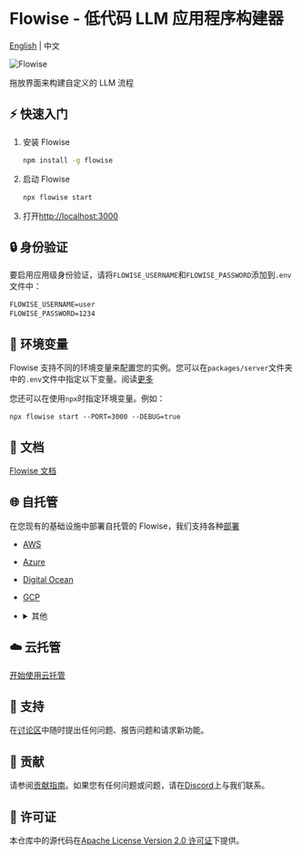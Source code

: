 <!-- markdownlint-disable MD030 -->

# Flowise - 低代码 LLM 应用程序构建器

[English](./README.md) | 中文

![Flowise](https://github.com/FlowiseAI/Flowise/blob/main/images/flowise.gif?raw=true)

拖放界面来构建自定义的 LLM 流程

## ⚡ 快速入门

1. 安装 Flowise
    ```bash
    npm install -g flowise
    ```
2. 启动 Flowise

    ```bash
    npx flowise start
    ```

3. 打开[http://localhost:3000](http://localhost:3000)

## 🔒 身份验证

要启用应用级身份验证，请将`FLOWISE_USERNAME`和`FLOWISE_PASSWORD`添加到`.env`文件中：

```
FLOWISE_USERNAME=user
FLOWISE_PASSWORD=1234
```

## 🌱 环境变量

Flowise 支持不同的环境变量来配置您的实例。您可以在`packages/server`文件夹中的`.env`文件中指定以下变量。阅读[更多](https://docs.flowiseai.com/environment-variables)

您还可以在使用`npx`时指定环境变量。例如：

```
npx flowise start --PORT=3000 --DEBUG=true
```

## 📖 文档

[Flowise 文档](https://docs.flowiseai.com/)

## 🌐 自托管

在您现有的基础设施中部署自托管的 Flowise，我们支持各种[部署](https://docs.flowiseai.com/configuration/deployment)

-   [AWS](https://docs.flowiseai.com/deployment/aws)
-   [Azure](https://docs.flowiseai.com/deployment/azure)
-   [Digital Ocean](https://docs.flowiseai.com/deployment/digital-ocean)
-   [GCP](https://docs.flowiseai.com/deployment/gcp)
-   <details>
      <summary>其他</summary>

    -   [Railway](https://docs.flowiseai.com/deployment/railway)

        [![在 Railway 上部署](https://railway.app/button.svg)](https://railway.app/template/pn4G8S?referralCode=WVNPD9)

    -   [Render](https://docs.flowiseai.com/deployment/render)

        [![部署到 Render](https://render.com/images/deploy-to-render-button.svg)](https://docs.flowiseai.com/deployment/render)

    -   [HuggingFace Spaces](https://docs.flowiseai.com/deployment/hugging-face)

        <a href="https://huggingface.co/spaces/FlowiseAI/Flowise"><img src="https://huggingface.co/datasets/huggingface/badges/raw/main/open-in-hf-spaces-sm.svg" alt="HuggingFace Spaces"></a>

    -   [Elestio](https://elest.io/open-source/flowiseai)

        [![Deploy](https://pub-da36157c854648669813f3f76c526c2b.r2.dev/deploy-on-elestio-black.png)](https://elest.io/open-source/flowiseai)

    -   [Sealos](https://cloud.sealos.io/?openapp=system-template%3FtemplateName%3Dflowise)

        [![部署到 Sealos](https://raw.githubusercontent.com/labring-actions/templates/main/Deploy-on-Sealos.svg)](https://cloud.sealos.io/?openapp=system-template%3FtemplateName%3Dflowise)

    -   [RepoCloud](https://repocloud.io/details/?app_id=29)

        [![部署到 RepoCloud](https://d16t0pc4846x52.cloudfront.net/deploy.png)](https://repocloud.io/details/?app_id=29)

      </details>

## ☁️ 云托管

[开始使用云托管](https://flowiseai.com/)

## 🙋 支持

在[讨论区](https://github.com/FlowiseAI/Flowise/discussions)中随时提出任何问题、报告问题和请求新功能。

## 🙌 贡献

请参阅[贡献指南](https://github.com/FlowiseAI/Flowise/blob/master/CONTRIBUTING.md)。如果您有任何问题或问题，请在[Discord](https://discord.gg/jbaHfsRVBW)上与我们联系。

## 📄 许可证

本仓库中的源代码在[Apache License Version 2.0 许可证](https://github.com/FlowiseAI/Flowise/blob/master/LICENSE.md)下提供。

